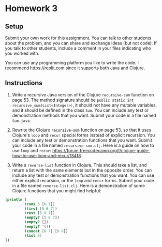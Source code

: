 # Homework 3

## Setup

Submit your own work for this assignment.
You can talk to other students about the problem, and you can share and exchange ideas (but not code).
If you talk to other students, include a comment in your files indicating who you worked with.

You can use any programming platform you like to write the code.
I recommend https://replit.com since it supports both Java and Clojure.

## Instructions

1. Write a recursive Java version of the Clojure `recursive-sum` function on page 53.
The method signature should be `public static int recursive_sum(List<Integer>)`, it should not have any mutable variables, and it should be defined in the class `Sum`.
You can include any test or demonstration methods that you want.
Submit your code in a file named `Sum.java`.

2. Rewrite the Clojure `recursive-sum` function on page 53, so that it uses Clojure's `loop` and `recur` special forms instead of explicit recursion.
You can include any test or demonstration functions that you want.
Submit your code in a file named `recursive-sum.clj`.
Here is a guide on how to use `loop` and `recur`: https://forum.freecodecamp.org/t/clojure-guide-how-to-use-loop-and-recur/18418

3. Write a `reverse-list` function in Clojure. This should take a list, and return a list with the same elements but in the opposite order.
You can include any test or demonstration functions that you want. 
You can use either explicit recursion, or the `loop` and `recur` forms.
Submit your code in a file named `reverse-list.clj`.
Here is a demonstration of some Clojure functions that you might find helpful:

```clojure
(println [
         (cons 5 [6 7])
         (first [5 6 7])
         (rest [5 6 7])
         (empty? [5 6 7])
         (empty? [])
         (empty? '())
         (concat [6 7] [9 8]) 
         (list 5)         
])
```
